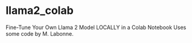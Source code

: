 # llama2_colab
Fine-Tune Your Own Llama 2 Model LOCALLY in a Colab Notebook
Uses some code by M. Labonne.

